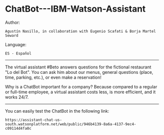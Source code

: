 # ChatBot---IBM-Watson-Assistant

Author: 

	Agustín Nasillo, in collaboration with Eugenio Scafati & Borja Martel Seward

Language: 

	ES - Español

----------------------------------------------------------------------------------------------------------

The virtual assistant #Beto answers questions for the fictional restaurant "Lo del Bot". You can ask him about our menus, general questions (place, time, parking, etc.), or even make a reservation!

Why is a ChatBot important for a company? Because compared to a regular or full-time employee, a virtual assistant costs less, is more efficient, and it works 24/7.


----------------------------------------------------------------------------------------------------------

You can easily test the ChatBot in the following link: 

	https://assistant-chat-us-south.watsonplatform.net/web/public/946b4139-8a6a-4137-9ec4-c09114d4fa0c

